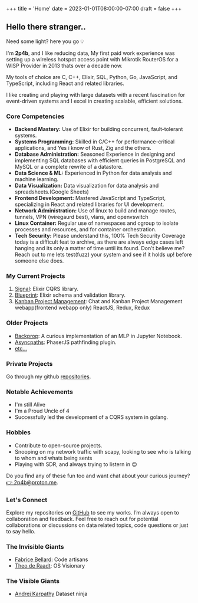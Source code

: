 +++
title = 'Home'
date = 2023-01-01T08:00:00-07:00
draft = false
+++

## Hello there stranger..

Need some light? here you go 💡

I'm **2p4b**, and I like reducing data, My first paid work experience was setting up a wireless hotspot access point with Mikrotik RouterOS for a WISP Provider in 2013 thats over a decade now. 

My tools of choice are C, C++, Elixir, SQL, Python, Go, JavaScript, and TypeScript, including React and related libraries. 

I like creating and playing with large datasets with a recent fascination for event-driven systems and I excel in creating scalable, efficient solutions.

### Core Competencies
- **Backend Mastery:** Use of Elixir for building concurrent, fault-tolerant systems.
- **Systems Programming:** Skilled in C/C++ for performance-critical applications, and Yes i know of Rust, Zig and the others.
- **Database Administration:** Seasoned Experience in designing and implementing SQL databases with efficient queries in PostgreSQL and MySQL or a complete rewrite of a datastore.
- **Data Science & ML:** Experienced in Python for data analysis and machine learning.
- **Data Visualization:** Data visualization for data analysis and spreadsheets.(Google Sheets)
- **Frontend Development:** Mastered JavaScript and TypeScript, specializing in React and related libraries for UI development.
- **Network Administration:** Use of linux to build and manage routes, tunnels, VPN (wiregaurd best), vlans, and openvswitch
- **Linux Container:** Regular use of namespaces and cgroup to isolate processes and resources, and for container orchestration.
- **Tech Security:** Please understand this, 100% Tech Security Coverage today is a difficult feat to archive, as there are always edge cases left hanging and its only a matter of time until its found. Don't believe me? Reach out to me lets test(fuzz) your system and see if it holds up! before someone else does.


### My Current Projects
1. [Signal](https://github.com/2p4b/signal): Elixir CQRS library.
2. [Blueprint](https://github.com/2p4b/blueprint): Elixir schema and validation library.
3. [Kanban Project Management](https://github.com/2p4b/octal-clients): Chat and Kanban Project Management webapp(frontend webapp only) ReactJS, Redux, Redux

### Older Projects
- [Backprop](https://github.com/2p4b/backprop): A curious implementation of an MLP in Jupyter Notebook.
- [Asyncpaths](https://github.com/2p4b/AsyncPaths): PhaserJS pathfinding plugin.
- [etc...](https://github.com/2p4b?tab=repositories)


### Private Projects
Go through my github [repositories](@https://github.com/2p4b).


### Notable Achievements
- I'm still Alive
- I'm a Proud Uncle of 4
- Successfully led the development of a CQRS system in golang.

### Hobbies
- Contribute to open-source projects.
- Snooping on my network traffic with scapy, looking to see who is talking to whom and whats being sents
- Playing with SDR, and always trying to listern in 😉

Do you find any of these fun too and want chat about your curious journey? [👉 2p4b@proton.me](@mailto:2p4b@proton.me). 

### Let's Connect
Explore my repositories on [GitHub](https://github.com/2p4b) to see my works. I’m always open to collaboration and feedback. Feel free to reach out for potential collaborations or discussions on data related topics, code questions or just to say hello.

### The Invisible Giants
- [Fabrice Bellard](https://bellard.org): Code artisans
- [Theo de Raadt](https://www.theos.com/deraadt/): OS Visionary

### The Visible Giants
- [Andrej Karpathy](https://karpathy.ai/) Dataset ninja 

